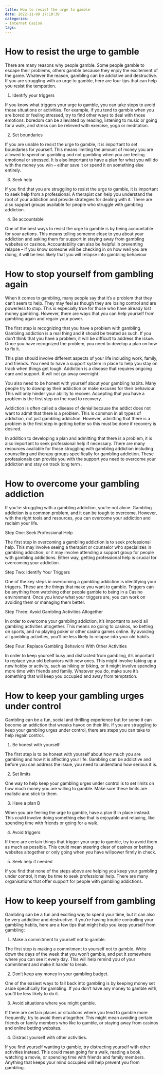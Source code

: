 ```yaml
---
title: How to resist the urge to gamble
date: 2022-11-09 17:19:39
categories:
- Internet Casino
tags:
---
```



#  How to resist the urge to gamble

There are many reasons why people gamble. Some people gamble to escape their problems, others gamble because they enjoy the excitement of the game. Whatever the reason, gambling can be addictive and destructive. If you are struggling with an urge to gamble, here are four tips that can help you resist the temptation.

1. Identify your triggers

If you know what triggers your urge to gamble, you can take steps to avoid those situations or activities. For example, if you tend to gamble when you are bored or feeling stressed, try to find other ways to deal with those emotions. boredom can be alleviated by reading, listening to music or going for a walk, and stress can be relieved with exercise, yoga or meditation.

2. Set boundaries

If you are unable to resist the urge to gamble, it is important to set boundaries for yourself. This means limiting the amount of money you are allowed to spend on gambling and not gambling when you are feeling emotional or stressed. It is also important to have a plan for what you will do with the money you win – either save it or spend it on something else entirely.

3. Seek help

If you find that you are struggling to resist the urge to gamble, it is important to seek help from a professional. A therapist can help you understand the root of your addiction and provide strategies for dealing with it. There are also support groups available for people who struggle with gambling addiction.

4. Be accountable

One of the best ways to resist the urge to gamble is by being accountable for your actions. This means telling someone close to you about your addiction and asking them for support in staying away from gambling websites or casinos. Accountability can also be helpful in preventing relapse – if you know someone will be checking in on how well you are doing, it will be less likely that you will relapse into gambling behaviour

#  How to stop yourself from gambling again

When it comes to gambling, many people say that it’s a problem that they can’t seem to help. They may feel as though they are losing control and are powerless to stop. This is especially true for those who have already lost money gambling. However, there are ways that you can help yourself from gambling again and regain your power.

The first step is recognizing that you have a problem with gambling. Gambling addiction is a real thing and it should be treated as such. If you don’t think that you have a problem, it will be difficult to address the issue. Once you have recognized the problem, you need to develop a plan on how to fix it.

This plan should involve different aspects of your life including work, family, and friends. You need to have a support system in place to help you stay on track when things get tough. Addiction is a disease that requires ongoing care and support. It will not go away overnight.

You also need to be honest with yourself about your gambling habits. Many people try to downplay their addiction or make excuses for their behaviour. This will only hinder your ability to recover. Accepting that you have a problem is the first step on the road to recovery.

Addiction is often called a disease of denial because the addict does not want to admit that there is a problem. This is common in all types of addiction, not just gambling addiction. However, admitting that there is a problem is the first step in getting better so this must be done if recovery is desired.

In addition to developing a plan and admitting that there is a problem, it is also important to seek professional help if necessary. There are many resources available for those struggling with gambling addiction including counselling and therapy groups specifically for gambling addiction. These professionals can provide you with the support you need to overcome your addiction and stay on track long term .

#  How to overcome your gambling addiction

If you’re struggling with a gambling addiction, you’re not alone. Gambling addiction is a common problem, and it can be tough to overcome. However, with the right tools and resources, you can overcome your addiction and reclaim your life.

Step One: Seek Professional Help

The first step in overcoming a gambling addiction is to seek professional help. This may involve seeing a therapist or counselor who specializes in gambling addiction, or it may involve attending a support group for people with gambling addictions. Either way, getting professional help is crucial for overcoming your addiction.

Step Two: Identify Your Triggers

One of the key steps in overcoming a gambling addiction is identifying your triggers. These are the things that make you want to gamble. Triggers can be anything from watching other people gamble to being in a Casino environment. Once you know what your triggers are, you can work on avoiding them or managing them better.

Step Three: Avoid Gambling Activities Altogether

In order to overcome your gambling addiction, it’s important to avoid all gambling activities altogether. This means no going to casinos, no betting on sports, and no playing poker or other casino games online. By avoiding all gambling activities, you’ll be less likely to relapse into your old habits.

Step Four: Replace Gambling Behaviors With Other Activities

In order to keep yourself busy and distracted from gambling, it’s important to replace your old behaviors with new ones. This might involve taking up a new hobby or activity, such as hiking or biking, or it might involve spending more time with friends and family. Whatever you do, make sure it’s something that will keep you occupied and away from temptation.

#  How to keep your gambling urges under control

Gambling can be a fun, social and thrilling experience but for some it can become an addiction that wreaks havoc on their life. If you are struggling to keep your gambling urges under control, there are steps you can take to help regain control.

1. Be honest with yourself

The first step is to be honest with yourself about how much you are gambling and how it is affecting your life. Gambling can be addictive and before you can address the issue, you need to understand how serious it is.

2. Set limits

One way to help keep your gambling urges under control is to set limits on how much money you are willing to gamble. Make sure these limits are realistic and stick to them.

3. Have a plan B

When you are feeling the urge to gamble, have a plan B in place instead. This could involve doing something else that is enjoyable and relaxing, like spending time with friends or going for a walk.

4. Avoid triggers

If there are certain things that trigger your urge to gamble, try to avoid them as much as possible. This could mean steering clear of casinos or betting websites altogether or only going when you have willpower firmly in check.

5. Seek help if needed

If you find that none of the steps above are helping you keep your gambling under control, it may be time to seek professional help. There are many organisations that offer support for people with gambling addictions.

#  How to keep yourself from gambling

Gambling can be a fun and exciting way to spend your time, but it can also be very addictive and destructive. If you’re having trouble controlling your gambling habits, here are a few tips that might help you keep yourself from gambling:

1. Make a commitment to yourself not to gamble.

The first step is making a commitment to yourself not to gamble. Write down the days of the week that you won’t gamble, and put it somewhere where you can see it every day. This will help remind you of your commitment and make it harder to break.

2. Don’t keep any money in your gambling budget.

One of the easiest ways to fall back into gambling is by keeping money set aside specifically for gambling. If you don’t have any money to gamble with, you’ll be less likely to do it.

3. Avoid situations where you might gamble.

If there are certain places or situations where you tend to gamble more frequently, try to avoid them altogether. This might mean avoiding certain friends or family members who like to gamble, or staying away from casinos and online betting websites.

4. Distract yourself with other activities.

If you find yourself wanting to gamble, try distracting yourself with other activities instead. This could mean going for a walk, reading a book, watching a movie, or spending time with friends and family members. Anything that keeps your mind occupied will help prevent you from gambling.
